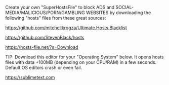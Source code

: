 Create your own "SuperHostsFile" to block ADS and SOCIAL-MEDIA/MALICIOUS/PORN/GAMBLING WEBSITES by downloading the following "hosts" files from these great sources:

https://github.com/mitchellkrogza/Ultimate.Hosts.Blacklist

https://github.com/StevenBlack/hosts

https://hosts-file.net/?s=Download

TIP: Download this editor for your "Operating System" below. It opens hosts files with data +100MB (depending on your CPU/RAM) in a few seconds. Default OS editors crash or even fail.

https://sublimetext.com
